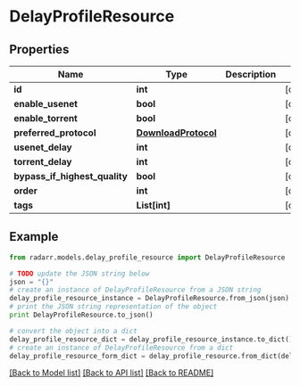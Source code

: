 # DelayProfileResource


## Properties
Name | Type | Description | Notes
------------ | ------------- | ------------- | -------------
**id** | **int** |  | [optional] 
**enable_usenet** | **bool** |  | [optional] 
**enable_torrent** | **bool** |  | [optional] 
**preferred_protocol** | [**DownloadProtocol**](DownloadProtocol.md) |  | [optional] 
**usenet_delay** | **int** |  | [optional] 
**torrent_delay** | **int** |  | [optional] 
**bypass_if_highest_quality** | **bool** |  | [optional] 
**order** | **int** |  | [optional] 
**tags** | **List[int]** |  | [optional] 

## Example

```python
from radarr.models.delay_profile_resource import DelayProfileResource

# TODO update the JSON string below
json = "{}"
# create an instance of DelayProfileResource from a JSON string
delay_profile_resource_instance = DelayProfileResource.from_json(json)
# print the JSON string representation of the object
print DelayProfileResource.to_json()

# convert the object into a dict
delay_profile_resource_dict = delay_profile_resource_instance.to_dict()
# create an instance of DelayProfileResource from a dict
delay_profile_resource_form_dict = delay_profile_resource.from_dict(delay_profile_resource_dict)
```
[[Back to Model list]](../README.md#documentation-for-models) [[Back to API list]](../README.md#documentation-for-api-endpoints) [[Back to README]](../README.md)


